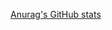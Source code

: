 [Anurag's GitHub stats](https://github-readme-stats.vercel.app/api?username=semajcju&show_icons=true&theme=tokyonight)
